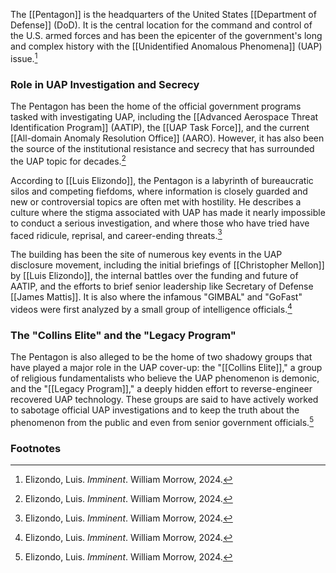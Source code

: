 The [[Pentagon]] is the headquarters of the United States [[Department of Defense]] (DoD). It is the central location for the command and control of the U.S. armed forces and has been the epicenter of the government's long and complex history with the [[Unidentified Anomalous Phenomena]] (UAP) issue.[^1]

### Role in UAP Investigation and Secrecy

The Pentagon has been the home of the official government programs tasked with investigating UAP, including the [[Advanced Aerospace Threat Identification Program]] (AATIP), the [[UAP Task Force]], and the current [[All-domain Anomaly Resolution Office]] (AARO). However, it has also been the source of the institutional resistance and secrecy that has surrounded the UAP topic for decades.[^1]

According to [[Luis Elizondo]], the Pentagon is a labyrinth of bureaucratic silos and competing fiefdoms, where information is closely guarded and new or controversial topics are often met with hostility. He describes a culture where the stigma associated with UAP has made it nearly impossible to conduct a serious investigation, and where those who have tried have faced ridicule, reprisal, and career-ending threats.[^1]

The building has been the site of numerous key events in the UAP disclosure movement, including the initial briefings of [[Christopher Mellon]] by [[Luis Elizondo]], the internal battles over the funding and future of AATIP, and the efforts to brief senior leadership like Secretary of Defense [[James Mattis]]. It is also where the infamous "GIMBAL" and "GoFast" videos were first analyzed by a small group of intelligence officials.[^1]

### The "Collins Elite" and the "Legacy Program"

The Pentagon is also alleged to be the home of two shadowy groups that have played a major role in the UAP cover-up: the "[[Collins Elite]]," a group of religious fundamentalists who believe the UAP phenomenon is demonic, and the "[[Legacy Program]]," a deeply hidden effort to reverse-engineer recovered UAP technology. These groups are said to have actively worked to sabotage official UAP investigations and to keep the truth about the phenomenon from the public and even from senior government officials.[^1]

### Footnotes
[^1]: Elizondo, Luis. *Imminent*. William Morrow, 2024.